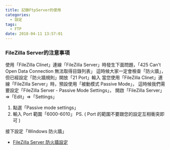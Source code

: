 ```yaml
---
title: 記錄FtpServer的使用
categories:
  - 設定
tags:
  - FTP
date: 2018-04-11 13:57:01
---
```

### FileZilla Server的注意事項
使用「FileZilla Clinet」連線「FileZilla Server」時發生下面問題，「425 Can't Open Data Connection 無法取得目錄列表」
這時候大家一定會檢查「防火牆」，但已經設定「防火牆規則」開放「21 Port」輸入
當您使用「FileZilla Clinet」連線「FileZilla Server」時，預設使用「被動模式 Passive Mode」，
這時候我們需要設定「FileZilla Server - Passive Mode Settings」，
開啟「FileZilla Server」=>「Edit」=>「Settings」

1. 點選「Passive mode settings」
2. 輸入 Port 範圍「6000-6010」
PS. ( Port 的範圍不要跟您的設定互相衝突即可 )

接下設定「Windows 防火牆」

* [FileZilla Server 防火牆設定](http://my-fish-it.blogspot.tw/2011/07/ss-filezilla-server-ftp.html)